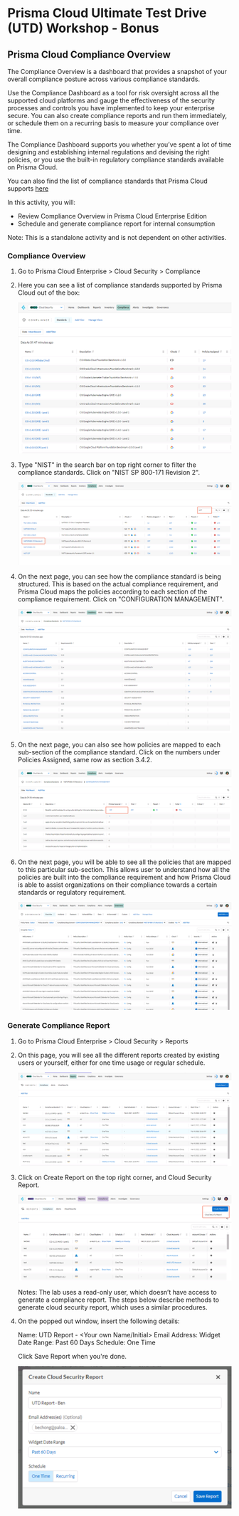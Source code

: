 # Prisma Cloud Ultimate Test Drive (UTD) Workshop - Bonus
## Prisma Cloud Compliance Overview
The Compliance Overview is a dashboard that provides a snapshot of your overall compliance posture across various compliance standards.

Use the Compliance Dashboard as a tool for risk oversight across all the supported cloud platforms and gauge the effectiveness of the security processes and controls you have implemented to keep your enterprise secure. You can also create compliance reports and run them immediately, or schedule them on a recurring basis to measure your compliance over time.

The Compliance Dashboard supports you whether you’ve spent a lot of time designing and establishing internal regulations and devising the right policies, or you use the built-in regulatory compliance standards available on Prisma Cloud.

You can also find the list of compliance standards that Prisma Cloud supports [here](https://docs.prismacloud.io/en/classic/cspm-admin-guide/prisma-cloud-compliance/compliance-dashboard)

In this activity, you will:
* Review Compliance Overview in Prisma Cloud Enterprise Edition
* Schedule and generate compliance report for internal consumption

Note: This is a standalone activity and is not dependent on other activities.

### Compliance Overview
1. Go to Prisma Cloud Enterprise > Cloud Security > Compliance
2. Here you can see a list of compliance standards supported by Prisma Cloud out of the box:
    
    ![alt text](/resouces/pcs-screen-103.png)

3. Type "NIST" in the search bar on top right corner to filter the compliance standards. Click on "NIST SP 800-171 Revision 2".

    ![alt text](/resouces/pcs-screen-104.png)

4. On the next page, you can see how the compliance standard is being structured. This is based on the actual compliance requirement, and Prisma Cloud maps the policies according to each section of the compliance requirement. Click on "CONFIGURATION MANAGEMENT".

    ![alt text](/resouces/pcs-screen-105.png)

5. On the next page, you can also see how policies are mapped to each sub-section of the compliance standard. Click on the numbers under Policies Assigned, same row as section 3.4.2.

    ![alt text](/resouces/pcs-screen-106.png)

6. On the next page, you will be able to see all the policies that are mapped to this particular sub-section. This allows user to understand how all the policies are built into the compliance requirement and how Prisma Cloud is able to assist organizations on their compliance towards a certain standards or regulatory requirement.

    ![alt text](/resouces/pcs-screen-107.png)

### Generate Compliance Report
1. Go to Prisma Cloud Enterprise > Cloud Security > Reports
2. On this page, you will see all the different reports created by existing users or yourself, either for one time usage or regular schedule.

    ![alt text](/resouces/pcs-screen-108.png)

3. Click on Create Report on the top right corner, and Cloud Security Report.

    ![alt text](/resouces/pcs-screen-109.png)

    Notes: The lab uses a read-only user, which doesn’t have access to generate a compliance report. The steps below describe methods to generate cloud security report, which uses a similar procedures.

4. On the popped out window, insert the following details:
    
    Name: UTD Report - <Your own Name/Initial>
    Email Address: <your email address>
    Widget Date Range: Past 60 Days
    Schedule: One Time

    Click Save Report when you're done.

    ![alt text](/resouces/pcs-screen-110.png)

